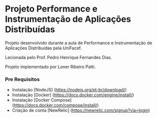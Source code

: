# Projeto Performance e Instrumentação de Aplicações Distribuídas

Projeto desenvolvido durante a aula de Performance e Instrumentação de Aplicações Distribuídas pela UniFacef.

Lecionada pelo Prof. Pedro Henrique Fernandes Dias.

Projeto implementado por Loner Ribeiro Patti.

### Pre Requisitos
* Instalação [NodeJS] (https://nodejs.org/pt-br/download/)
* Instalação [Docker] (https://docs.docker.com/engine/install/)
* Instalação [Docker Compose] (https://docs.docker.com/compose/install/)
* Criação de conta [NewRelic] (https://newrelic.com/signup?via=login)

